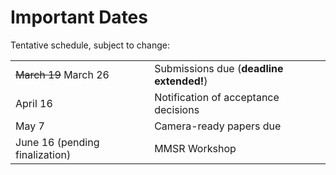 # Important Dates

Tentative schedule, subject to change:

|                                |                                         |
|--------------------------------|-----------------------------------------|
| ~~March 19~~ March 26          | Submissions due (**deadline extended!**)|
| April 16                       | Notification of acceptance decisions    |
| May 7                          | Camera-ready papers due                 |
| June 16 (pending finalization) | MMSR Workshop                           |
